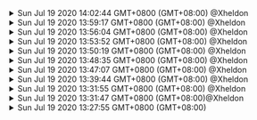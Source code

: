 
<details>
<summary>
Sun Jul 19 2020 14:02:44 GMT+0800 (GMT+08:00) @Xheldon

</summary>

state:
 M src/plugin.js

</details>

<details>
<summary>
Sun Jul 19 2020 13:59:17 GMT+0800 (GMT+08:00) @Xheldon

</summary>

state:
 M src/plugin.js

</details>

<details>
<summary>
Sun Jul 19 2020 13:56:04 GMT+0800 (GMT+08:00) @Xheldon

</summary>

state:
 M src/plugin.js

</details>

<details>
<summary>
Sun Jul 19 2020 13:53:52 GMT+0800 (GMT+08:00) @Xheldon

</summary>

state:
 M src/plugin.js

</details>

<details>
<summary>
Sun Jul 19 2020 13:50:19 GMT+0800 (GMT+08:00) @Xheldon

</summary>

state:
 M src/plugin.js

</details>

<details>
<summary>
Sun Jul 19 2020 13:48:35 GMT+0800 (GMT+08:00) @Xheldon

</summary>

state:
 M src/plugin.js

</details>

<details>
<summary>
Sun Jul 19 2020 13:47:07 GMT+0800 (GMT+08:00) @Xheldon

</summary>

state:
 M src/plugin.js

</details>

<details>
<summary>
Sun Jul 19 2020 13:39:44 GMT+0800 (GMT+08:00) @Xheldon

</summary>

state:
 M src/plugin.js

view:
 M src/index.js

</details>

<details>
<summary>
Sun Jul 19 2020 13:31:55 GMT+0800 (GMT+08:00) @Xheldon

</summary>

state:
 M src/plugin.js

view:
 M src/index.js
 M src/input.js

</details>

<details>
<summary>
Sun Jul 19 2020 13:31:47 GMT+0800 (GMT+08:00)@Xheldon

</summary>

state:
 M src/plugin.js

view:
 M src/index.js
 M src/input.js

</details>

<details>
<summary>
Sun Jul 19 2020 13:27:55 GMT+0800 (GMT+08:00)
</summary>

state:
 M src/plugin.js

view:
 M src/index.js
 M src/input.js

</details>
